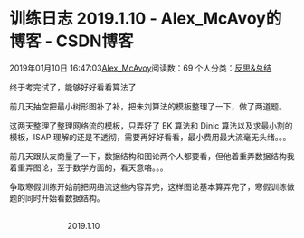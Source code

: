 # 训练日志 2019.1.10 - Alex_McAvoy的博客 - CSDN博客





2019年01月10日 16:47:03[Alex_McAvoy](https://me.csdn.net/u011815404)阅读数：69
个人分类：[反思&总结](https://blog.csdn.net/u011815404/article/category/7890816)









终于考完试了，能够好好看看算法了

前几天抽空把最小树形图补了补，把朱刘算法的模板整理了一下，做了两道题。

这两天整理了整理网络流的模板，只弄好了 EK 算法和 Dinic 算法以及求最小割的模板，ISAP 理解的还是不透彻，需要再好好看看，最小费用最大流毫无头绪。。。

前几天跟队友商量了一下，数据结构和图论两个人都要看，但他着重弄数据结构我着重弄图论，至于数学方面的，看天意咯。。。

争取寒假训练开始前把网络流这些内容弄完，这样图论基本算弄完了，寒假训练做题的同时开始看数据结构。

                                                                                                                                                          2019.1.10





